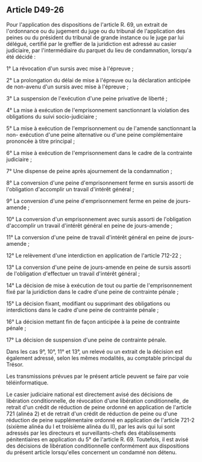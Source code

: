 Article D49-26
----
Pour l'application des dispositions de l'article R. 69, un extrait de
l'ordonnance ou du jugement du juge ou du tribunal de l'application des peines
ou du président du tribunal de grande instance ou le juge par lui délégué,
certifié par le greffier de la juridiction est adressé au casier judiciaire, par
l'intermédiaire du parquet du lieu de condamnation, lorsqu'a été décidé :

1° La révocation d'un sursis avec mise à l'épreuve ;

2° La prolongation du délai de mise à l'épreuve ou la déclaration anticipée de
non-avenu d'un sursis avec mise à l'épreuve ;

3° La suspension de l'exécution d'une peine privative de liberté ;

4° La mise à exécution de l'emprisonnement sanctionnant la violation des
obligations du suivi socio-judiciaire ;

5° La mise à exécution de l'emprisonnement ou de l'amende sanctionnant la non-
exécution d'une peine alternative ou d'une peine complémentaire prononcée à
titre principal ;

6° La mise à exécution de l'emprisonnement dans le cadre de la contrainte
judiciaire ;

7° Une dispense de peine après ajournement de la condamnation ;

8° La conversion d'une peine d'emprisonnement ferme en sursis assorti de
l'obligation d'accomplir un travail d'intérêt général ;

9° La conversion d'une peine d'emprisonnement ferme en peine de jours-amende ;

10° La conversion d'un emprisonnement avec sursis assorti de l'obligation
d'accomplir un travail d'intérêt général en peine de jours-amende ;

11° La conversion d'une peine de travail d'intérêt général en peine de jours-
amende ;

12° Le relèvement d'une interdiction en application de l'article 712-22 ;

13° La conversion d'une peine de jours-amende en peine de sursis assorti de
l'obligation d'effectuer un travail d'intérêt général ;

14° La décision de mise à exécution de tout ou partie de l'emprisonnement fixé
par la juridiction dans le cadre d'une peine de contrainte pénale ;

15° La décision fixant, modifiant ou supprimant des obligations ou interdictions
dans le cadre d'une peine de contrainte pénale ;

16° La décision mettant fin de façon anticipée à la peine de contrainte pénale ;

17° La décision de suspension d'une peine de contrainte pénale.

Dans les cas 9°, 10°, 11° et 13°, un relevé ou un extrait de la décision est
également adressé, selon les mêmes modalités, au comptable principal du Trésor.

Les transmissions prévues par le présent article peuvent se faire par voie
téléinformatique.

Le casier judiciaire national est directement avisé des décisions de libération
conditionnelle, de révocation d'une libération conditionnelle, de retrait d'un
crédit de réduction de peine ordonné en application de l'article 721 (alinéa 2)
et de retrait d'un crédit de réduction de peine ou d'une réduction de peine
supplémentaire ordonné en application de l'article 721-2 (sixième alinéa du I et
troisième alinéa du II), par les avis qui lui sont adressés par les directeurs
et surveillants-chefs des établissements pénitentiaires en application du 5° de
l'article R. 69. Toutefois, il est avisé des décisions de libération
conditionnelle conformément aux dispositions du présent article lorsqu'elles
concernent un condamné non détenu.
